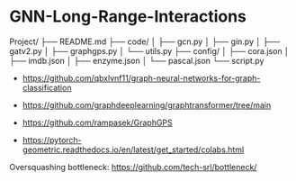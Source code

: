 # GNN-Long-Range-Interactions


Project/
├── README.md
├── code/
│   ├── gcn.py
│   ├── gin.py
│   ├── gatv2.py
│   ├── graphgps.py
│   └── utils.py
├── config/
│   ├── cora.json
│   ├── imdb.json
│   ├── enzyme.json
│   └── pascal.json
└── script.py




- https://github.com/qbxlvnf11/graph-neural-networks-for-graph-classification


- https://github.com/graphdeeplearning/graphtransformer/tree/main


- https://github.com/rampasek/GraphGPS



- https://pytorch-geometric.readthedocs.io/en/latest/get_started/colabs.html



Oversquashing bottleneck: 
https://github.com/tech-srl/bottleneck/